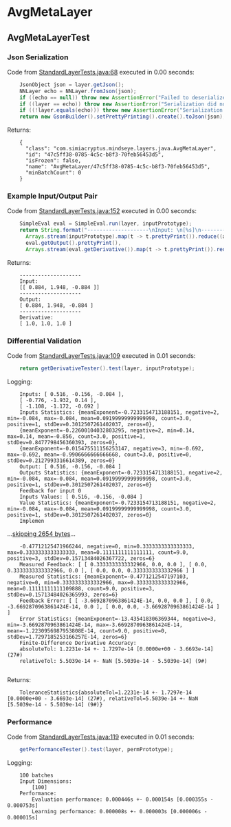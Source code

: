 # AvgMetaLayer
## AvgMetaLayerTest
### Json Serialization
Code from [StandardLayerTests.java:68](../../../../../../../src/main/java/com/simiacryptus/mindseye/test/StandardLayerTests.java#L68) executed in 0.00 seconds: 
```java
    JsonObject json = layer.getJson();
    NNLayer echo = NNLayer.fromJson(json);
    if ((echo == null)) throw new AssertionError("Failed to deserialize");
    if ((layer == echo)) throw new AssertionError("Serialization did not copy");
    if ((!layer.equals(echo))) throw new AssertionError("Serialization not equal");
    return new GsonBuilder().setPrettyPrinting().create().toJson(json);
```

Returns: 

```
    {
      "class": "com.simiacryptus.mindseye.layers.java.AvgMetaLayer",
      "id": "47c5ff38-0785-4c5c-b8f3-70feb56453d5",
      "isFrozen": false,
      "name": "AvgMetaLayer/47c5ff38-0785-4c5c-b8f3-70feb56453d5",
      "minBatchCount": 0
    }
```



### Example Input/Output Pair
Code from [StandardLayerTests.java:152](../../../../../../../src/main/java/com/simiacryptus/mindseye/test/StandardLayerTests.java#L152) executed in 0.00 seconds: 
```java
    SimpleEval eval = SimpleEval.run(layer, inputPrototype);
    return String.format("--------------------\nInput: \n[%s]\n--------------------\nOutput: \n%s\n--------------------\nDerivative: \n%s",
      Arrays.stream(inputPrototype).map(t -> t.prettyPrint()).reduce((a, b) -> a + ",\n" + b).get(),
      eval.getOutput().prettyPrint(),
      Arrays.stream(eval.getDerivative()).map(t -> t.prettyPrint()).reduce((a, b) -> a + ",\n" + b).get());
```

Returns: 

```
    --------------------
    Input: 
    [[ 0.884, 1.948, -0.884 ]]
    --------------------
    Output: 
    [ 0.884, 1.948, -0.884 ]
    --------------------
    Derivative: 
    [ 1.0, 1.0, 1.0 ]
```



### Differential Validation
Code from [StandardLayerTests.java:109](../../../../../../../src/main/java/com/simiacryptus/mindseye/test/StandardLayerTests.java#L109) executed in 0.01 seconds: 
```java
    return getDerivativeTester().test(layer, inputPrototype);
```
Logging: 
```
    Inputs: [ 0.516, -0.156, -0.084 ],
    [ -0.776, -1.932, 0.14 ],
    [ -1.108, -1.172, -0.692 ]
    Inputs Statistics: {meanExponent=-0.7233154713188151, negative=2, min=-0.084, max=-0.084, mean=0.09199999999999998, count=3.0, positive=1, stdDev=0.3012507261402037, zeros=0},
    {meanExponent=-0.22600104032803295, negative=2, min=0.14, max=0.14, mean=-0.856, count=3.0, positive=1, stdDev=0.8477798456360393, zeros=0},
    {meanExponent=-0.015475511156253147, negative=3, min=-0.692, max=-0.692, mean=-0.9906666666666668, count=3.0, positive=0, stdDev=0.2127993316614389, zeros=0}
    Output: [ 0.516, -0.156, -0.084 ]
    Outputs Statistics: {meanExponent=-0.7233154713188151, negative=2, min=-0.084, max=-0.084, mean=0.09199999999999998, count=3.0, positive=1, stdDev=0.3012507261402037, zeros=0}
    Feedback for input 0
    Inputs Values: [ 0.516, -0.156, -0.084 ]
    Value Statistics: {meanExponent=-0.7233154713188151, negative=2, min=-0.084, max=-0.084, mean=0.09199999999999998, count=3.0, positive=1, stdDev=0.3012507261402037, zeros=0}
    Implemen
```
...[skipping 2654 bytes](etc/95.txt)...
```
    -0.47712125471966244, negative=0, min=0.3333333333333333, max=0.3333333333333333, mean=0.1111111111111111, count=9.0, positive=3, stdDev=0.15713484026367722, zeros=6}
    Measured Feedback: [ [ 0.3333333333332966, 0.0, 0.0 ], [ 0.0, 0.3333333333332966, 0.0 ], [ 0.0, 0.0, 0.3333333333332966 ] ]
    Measured Statistics: {meanExponent=-0.4771212547197103, negative=0, min=0.3333333333332966, max=0.3333333333332966, mean=0.11111111111109888, count=9.0, positive=3, stdDev=0.15713484026365993, zeros=6}
    Feedback Error: [ [ -3.6692870963861424E-14, 0.0, 0.0 ], [ 0.0, -3.6692870963861424E-14, 0.0 ], [ 0.0, 0.0, -3.6692870963861424E-14 ] ]
    Error Statistics: {meanExponent=-13.435418306369344, negative=3, min=-3.6692870963861424E-14, max=-3.6692870963861424E-14, mean=-1.2230956987953808E-14, count=9.0, positive=0, stdDev=1.7297185253166257E-14, zeros=6}
    Finite-Difference Derivative Accuracy:
    absoluteTol: 1.2231e-14 +- 1.7297e-14 [0.0000e+00 - 3.6693e-14] (27#)
    relativeTol: 5.5039e-14 +- NaN [5.5039e-14 - 5.5039e-14] (9#)
    
```

Returns: 

```
    ToleranceStatistics{absoluteTol=1.2231e-14 +- 1.7297e-14 [0.0000e+00 - 3.6693e-14] (27#), relativeTol=5.5039e-14 +- NaN [5.5039e-14 - 5.5039e-14] (9#)}
```



### Performance
Code from [StandardLayerTests.java:119](../../../../../../../src/main/java/com/simiacryptus/mindseye/test/StandardLayerTests.java#L119) executed in 0.01 seconds: 
```java
    getPerformanceTester().test(layer, permPrototype);
```
Logging: 
```
    100 batches
    Input Dimensions:
    	[100]
    Performance:
    	Evaluation performance: 0.000446s +- 0.000154s [0.000355s - 0.000753s]
    	Learning performance: 0.000008s +- 0.000003s [0.000006s - 0.000015s]
    
```

